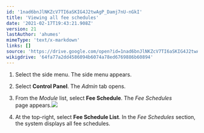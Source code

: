```yaml
---
id: '1nad6bnJlNKZcV7TI6aSKIG4J2twAgP_Damj7nU-nGkI'
title: 'Viewing all fee schedules'
date: '2021-02-17T19:43:21.908Z'
version: 21
lastAuthor: 'ahumes'
mimeType: 'text/x-markdown'
links: []
source: 'https://drive.google.com/open?id=1nad6bnJlNKZcV7TI6aSKIG4J2twAgP_Damj7nU-nGkI'
wikigdrive: '64fa77a2dd4586094b6074a78ed6769886b60894'
---
```

1. Select the side menu. The side menu appears.
2. Select <strong>Control Panel</strong>. The <em>Admin</em> tab opens. 
3. From the <em>Module</em> list, select <strong>Fee Schedule</strong>. The <em>Fee Schedules</em>  
    page appears.<img src="../viewing-all-fee-schedules.assets/100000000000077F00000155441604585E9D1193.png" />  

4. At the top-right, select <strong>Fee Schedule List</strong>. In the <em>Fee Schedules</em> section, the system displays all fee schedules.
